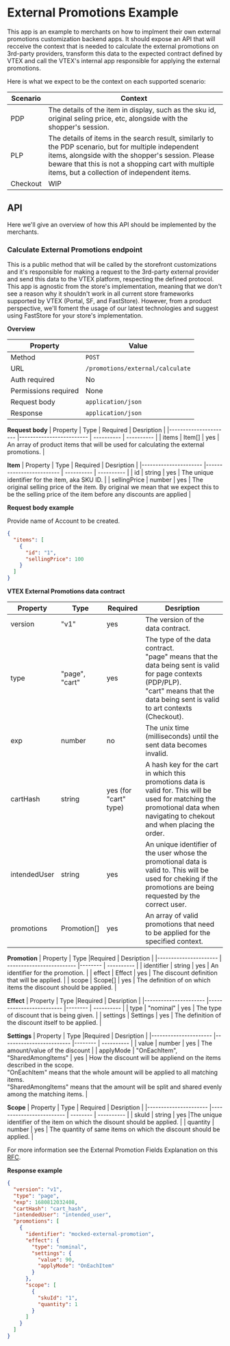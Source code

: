 # External Promotions Example

This app is an example to merchants on how to implment their own external promotions customization backend apps. It should expose an API that will recceive the context that is needed to calculate the external promotions on 3rd-party providers, transform this data to the expected contract defined by VTEX and call the VTEX's internal app responsible for applying the external promotions.

Here is what we expect to be the context on each supported scenario:

| Scenario | Context                                                                                                                                                                                                                                                        |
| -------- | -------------------------------------------------------------------------------------------------------------------------------------------------------------------------------------------------------------------------------------------------------------- |
| PDP      | The details of the item in display, such as the sku id, original seling price, etc, alongside with the shopper's session.                                                                                                                                      |
| PLP      | The details of items in the search result, similarly to the PDP scenario, but for multiple independent items, alongside with the shopper's session. Please beware that this is not a shopping cart with multiple items, but a collection of independent items. |
| Checkout | WIP                                                                                                                                                                                                                                                            |

## API

Here we'll give an overview of how this API should be implemented by the merchants.

### Calculate External Promotions endpoint

This is a public method that will be called by the storefront customizations and it's responsible for making a request to the 3rd-party external provider and send this data to the VTEX platform, respecting the defined protocol. This app is agnostic from the store's implementation, meaning that we don't see a reason why it shouldn't work in all current store frameworks supported by VTEX (Portal, SF, and FastStore). However, from a product perspective, we'll foment the usage of our latest technologies and suggest using FastStore for your store's implementation.

**Overview**

| Property             | Value                            |
| -------------------- | -------------------------------- |
| Method               | `POST`                           |
| URL                  | `/promotions/external/calculate` |
| Auth required        | No                               |
| Permissions required | None                             |
| Request body         | `application/json`               |
| Response             | `application/json`               |

**Request body**
| Property | Type | Required | Desription |
|---------------------- |------------------------- | ---------- | ---------- |
| items | Item[] | yes | An array of product items that will be used for calculating the external promotions. |

**Item**
| Property | Type | Required | Desription |
|---------------------- |------------------------- | ---------- | ---------- |
| id | string | yes | The unique identifier for the item, aka SKU ID. |
| sellingPrice | number | yes | The original selling price of the item. By original we mean that we expect this to be the selling price of the item before any discounts are applied |

**Request body example**

Provide name of Account to be created.

```json
{
  "items": [
    {
      "id": "1",
      "sellingPrice": 100
    }
  ]
}
```

**VTEX External Promotions data contract**

| Property     | Type           | Required              | Desription                                                                                                                                                                                      |
| ------------ | -------------- | --------------------- | ----------------------------------------------------------------------------------------------------------------------------------------------------------------------------------------------- |
| version      | "v1"           | yes                   | The version of the data contract.                                                                                                                                                               |
| type         | "page", "cart" | yes                   | The type of the data contract. <br> "page" means that the data being sent is valid for page contexts (PDP/PLP). <br> "cart" means that the data being sent is valid to art contexts (Checkout). |
| exp          | number         | no                    | The unix time (milliseconds) until the sent data becomes invalid.                                                                                                                               |
| cartHash     | string         | yes (for "cart" type) | A hash key for the cart in which this promotions data is valid for. This will be used for matching the promotional data when navigating to chekout and when placing the order.                  |
| intendedUser | string         | yes                   | An unique identifier of the user whose the promotional data is valid to. This will be used for cheking if the promotions are being requested by the correct user.                               |
| promotions   | Promotion[]    | yes                   | An array of valid promotions that need to be applied for the specified context.                                                                                                                 |

**Promotion**
| Property | Type |Required | Desription |
|---------------------- | ------------------------- |-------- | ---------- |
| identifier | string | yes | An identifier for the promotion. |
| effect | Effect | yes | The discount definition that will be applied. |
| scope | Scope[] | yes | The definition of on which items the discount should be applied. |

**Effect**
| Property | Type |Required | Desription |
|---------------------- |------------------------- |-------- | ---------- |
| type | "nominal" | yes | The type of discount that is being given. |
| settings | Settings | yes | The definition of the discount itself to be applied. |

**Settings**
| Property | Type |Required | Desription |
|---------------------- |------------------------- |-------- | ---------- |
| value | number | yes | The amount/value of the discount |
| applyMode | "OnEachItem", "SharedAmongItems" | yes | How the discount will be appliend on the items described in the scope. <br> "OnEachItem" means that the whole amount will be applied to all matching items. <br> "SharedAmongItems" means that the amount will be split and shared evenly among the matching items. |

**Scope**
| Property | Type | Required | Desription |
|---------------------- |------------------------- | -------- | ---------- |
| skuId | string | yes |The unique identifier of the item on which the disount should be applied. |
| quantity | number | yes | The quantity of same items on which the discount should be applied. |

For more information see the External Promotion Fields Explanation on this [RFC](https://docs.google.com/document/d/1BPkfRz3t2BENqZaVMwToDALK5ePRoDWAlHoyD2qM5WU/edit#heading=h.1kydlntegy7j).

**Response example**

```json
{
  "version": "v1",
  "type": "page",
  "exp": 1680812032408,
  "cartHash": "cart_hash",
  "intendedUser": "intended_user",
  "promotions": [
    {
      "identifier": "mocked-external-promotion",
      "effect": {
        "type": "nominal",
        "settings": {
          "value": 90,
          "applyMode": "OnEachItem"
        }
      },
      "scope": [
        {
          "skuId": "1",
          "quantity": 1
        }
      ]
    }
  ]
}
```
